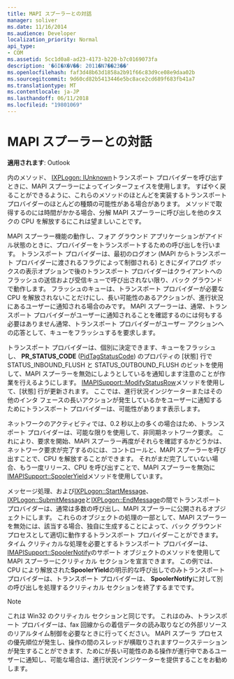 ```yaml
---
title: MAPI スプーラーとの対話
manager: soliver
ms.date: 11/16/2014
ms.audience: Developer
localization_priority: Normal
api_type:
- COM
ms.assetid: 5cc1d0a8-ad23-4173-b220-b7c0169073fa
description: '�ŏI�X�V��: 2011�N7��23��'
ms.openlocfilehash: faf3d48b63d1858a2b91f66c83d9ce08e9daa02b
ms.sourcegitcommit: 9d60cd82b5413446e5bc8ace2cd689f683fb41a7
ms.translationtype: MT
ms.contentlocale: ja-JP
ms.lasthandoff: 06/11/2018
ms.locfileid: "19801069"
---
```

# <a name="interacting-with-the-mapi-spooler"></a>MAPI スプーラーとの対話

  
  
**適用されます**: Outlook 
  
内のメソッド、 [IXPLogon: IUnknown](ixplogoniunknown.md)トランスポート プロバイダーを呼び出すときに、MAPI スプーラーによってインターフェイスを使用します。 すばやく戻ることができるように、これらのメソッドのほとんどを実装するトランスポート プロバイダーのほとんどの種類の可能性がある場合があります。 メソッドで取得するのには時間がかかる場合、分解 MAPI スプーラーに呼び出しを他のタスクの CPU を解放するにこれは望ましいことです。 
  
MAPI スプーラー機能の動作し、フォア グラウンド アプリケーションがアイドル状態のときに、プロバイダーをトランスポートするための呼び出しを行います。 トランスポート プロバイダーは、最初のログオン (MAPI からトランスポート プロバイダーに渡されるフラグによって制御される) ときにダイアログ ボックスの表示オプションで後のトランスポート プロバイダーはクライアントへのフラッシュの送信および受信キューで呼び出されない限り、バック グラウンドで動作します。 フラッシュのキューは、トランスポート プロバイダーが必要な CPU を解放されないことだけにし、長い可能性のあるアクションが、進行状況にあるユーザーに通知される場合のみです。 MAPI スプーラーは、通常、トランスポート プロバイダーがユーザーに通知されることを確認するのには何もする必要はありません通常、トランスポート プロバイダーがユーザー アクションへの応答として、キューをフラッシュするを要求します。
  
トランスポート プロバイダーは、個別に決定できます、キューをフラッシュし、 **PR_STATUS_CODE** ([PidTagStatusCode](pidtagstatuscode-canonical-property.md)) のプロパティの [状態] 行で STATUS_INBOUND_FLUSH と STATUS_OUTBOUND_FLUSH のビットを使用して、MAPI スプーラーを無効にしようとしているを通知します注意のことが作業を行えるようにします。 [IMAPISupport::ModifyStatusRow](imapisupport-modifystatusrow.md)メソッドを使用して、[状態] 行が更新されます。 ここでは、進行状況インジケーターまたはその他のインタ フェースの長いアクションが発生しているかをユーザーに通知するためにトランスポート プロバイダーは、可能性があります表示します。 
  
ネットワークのアクティビティでは、0.2 秒以上の多くの場合はため、トランスポート プロバイダーは、可能な限りを使用して、非同期ネットワーク要求。 これにより、要求を開始、MAPI スプーラー再度がそれらを確認するかどうかは、ネットワーク要求が完了するのには、コントロールと、MAPI スプーラーを呼び出すことで、CPU を解放することができます。 それがまだ完了していない場合、もう一度リリース、CPU を呼び出すことで、MAPI スプーラーを無効に[IMAPISupport::SpoolerYield](imapisupport-spooleryield.md)メソッドを使用しています。 
  
メッセージ処理、および[IXPLogon::StartMessage](ixplogon-startmessage.md)、 [IXPLogon::SubmitMessage](ixplogon-submitmessage.md)と[IXPLogon::EndMessage](ixplogon-endmessage.md)の間でトランスポート プロバイダーは、通常は多数の呼び出し、MAPI スプーラーに公開されるオブジェクトにします。 これらのオブジェクトの処理の一部として、MAPI スプーラーを無効には、該当する場合、独自に生成することによって、バック グラウンド プロセスとして適切に動作するトランスポート プロバイダーことができます。 タイム クリティカルな処理を必要とするトランスポート プロバイダーは、 [IMAPISupport::SpoolerNotify](imapisupport-spoolernotify.md)のサポート オブジェクトのメソッドを使用して MAPI スプーラーにクリティカル セクションを宣言できます。 この例では、CPU により解放された**SpoolerYield**の明示的な呼び出しでのみトランスポート プロバイダーは、トランスポート プロバイダーは、 **SpoolerNotify**に対して別の呼び出しを処理するクリティカル セクションを終了するまでです。
  
> [!NOTE]
> これは Win32 のクリティカル セクションと同じです。 これはのみ、トランスポート プロバイダーは、fax 回線からの着信データの読み取りなどの外部リソースのリアルタイム制御を必要なときに行ってください。 MAPI スプーラ プロセスの優先順位が発生し、操作の間のスレッドが横取りされますワークステーションが発生することができます、ためにが長い可能性のある操作が進行中であるユーザーに通知し、可能な場合は、進行状況インジケーターを提供することをお勧めします。 
  

